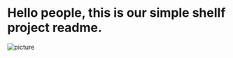 # Hello people, this is our simple shellf project readme.

![picture](C:\Users\hp\Documents\simple_shell\shell-image.jpegl)